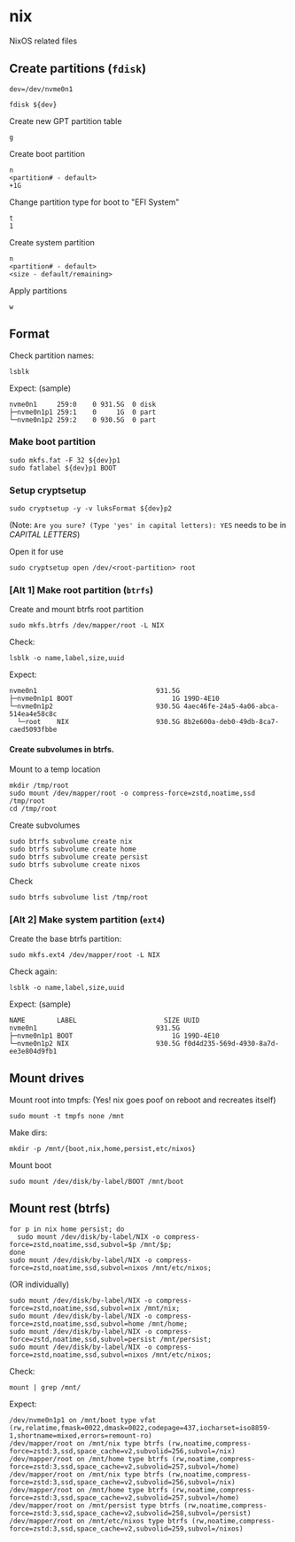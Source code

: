 # nix
NixOS related files

## Create partitions (`fdisk`)
```
dev=/dev/nvme0n1
```
```
fdisk ${dev}
```

Create new GPT partition table
```
g
```

Create boot partition
```
n
<partition# - default>
+1G
```

Change partition type for boot to "EFI System"
```
t
1
```

Create system partition
```
n
<partition# - default>
<size - default/remaining>
```

Apply partitions
```
w
```

## Format

Check partition names:
```
lsblk
```

Expect: (sample)
```
nvme0n1     259:0    0 931.5G  0 disk 
├─nvme0n1p1 259:1    0     1G  0 part 
└─nvme0n1p2 259:2    0 930.5G  0 part 
```

### Make boot partition
```
sudo mkfs.fat -F 32 ${dev}p1
sudo fatlabel ${dev}p1 BOOT
```

### Setup cryptsetup

```
sudo cryptsetup -y -v luksFormat ${dev}p2
```
(Note: `Are you sure? (Type 'yes' in capital letters): YES` needs to be in *CAPITAL LETTERS*)

Open it for use
```
sudo cryptsetup open /dev/<root-partition> root
```


### [Alt 1] Make root partition (`btrfs`)
Create and mount btrfs root partition
```
sudo mkfs.btrfs /dev/mapper/root -L NIX
```

Check:
```
lsblk -o name,label,size,uuid
```
Expect:
```
nvme0n1                              931.5G 
├─nvme0n1p1 BOOT                         1G 199D-4E10
└─nvme0n1p2                          930.5G 4aec46fe-24a5-4a06-abca-514ea4e58c8c
  └─root    NIX                      930.5G 8b2e600a-deb0-49db-8ca7-caed5093fbbe
```

#### Create subvolumes in btrfs.
Mount to a temp location
```
mkdir /tmp/root
sudo mount /dev/mapper/root -o compress-force=zstd,noatime,ssd /tmp/root
cd /tmp/root
```

Create subvolumes
```
sudo btrfs subvolume create nix
sudo btrfs subvolume create home
sudo btrfs subvolume create persist
sudo btrfs subvolume create nixos
```

Check
```
sudo btrfs subvolume list /tmp/root
```

### [Alt 2] Make system partition (`ext4`)
Create the base btrfs partition:
```
sudo mkfs.ext4 /dev/mapper/root -L NIX
```

Check again:
```
lsblk -o name,label,size,uuid
```

Expect: (sample)
```
NAME        LABEL                      SIZE UUID
nvme0n1                              931.5G 
├─nvme0n1p1 BOOT                         1G 199D-4E10
└─nvme0n1p2 NIX                      930.5G f0d4d235-569d-4930-8a7d-ee3e804d9fb1
```


## Mount drives
Mount root into tmpfs: (Yes! nix goes poof on reboot and recreates itself)
```
sudo mount -t tmpfs none /mnt
```
Make dirs:
```
mkdir -p /mnt/{boot,nix,home,persist,etc/nixos}
```


Mount boot
```
sudo mount /dev/disk/by-label/BOOT /mnt/boot
```

## Mount rest (btrfs)
```
for p in nix home persist; do
  sudo mount /dev/disk/by-label/NIX -o compress-force=zstd,noatime,ssd,subvol=$p /mnt/$p;
done
sudo mount /dev/disk/by-label/NIX -o compress-force=zstd,noatime,ssd,subvol=nixos /mnt/etc/nixos;
```

(OR individually)
```
sudo mount /dev/disk/by-label/NIX -o compress-force=zstd,noatime,ssd,subvol=nix /mnt/nix;
sudo mount /dev/disk/by-label/NIX -o compress-force=zstd,noatime,ssd,subvol=home /mnt/home;
sudo mount /dev/disk/by-label/NIX -o compress-force=zstd,noatime,ssd,subvol=persist /mnt/persist;
sudo mount /dev/disk/by-label/NIX -o compress-force=zstd,noatime,ssd,subvol=nixos /mnt/etc/nixos;
```

Check:
```
mount | grep /mnt/
```
Expect:
```
/dev/nvme0n1p1 on /mnt/boot type vfat (rw,relatime,fmask=0022,dmask=0022,codepage=437,iocharset=iso8859-1,shortname=mixed,errors=remount-ro)
/dev/mapper/root on /mnt/nix type btrfs (rw,noatime,compress-force=zstd:3,ssd,space_cache=v2,subvolid=256,subvol=/nix)
/dev/mapper/root on /mnt/home type btrfs (rw,noatime,compress-force=zstd:3,ssd,space_cache=v2,subvolid=257,subvol=/home)
/dev/mapper/root on /mnt/nix type btrfs (rw,noatime,compress-force=zstd:3,ssd,space_cache=v2,subvolid=256,subvol=/nix)
/dev/mapper/root on /mnt/home type btrfs (rw,noatime,compress-force=zstd:3,ssd,space_cache=v2,subvolid=257,subvol=/home)
/dev/mapper/root on /mnt/persist type btrfs (rw,noatime,compress-force=zstd:3,ssd,space_cache=v2,subvolid=258,subvol=/persist)
/dev/mapper/root on /mnt/etc/nixos type btrfs (rw,noatime,compress-force=zstd:3,ssd,space_cache=v2,subvolid=259,subvol=/nixos)
```

